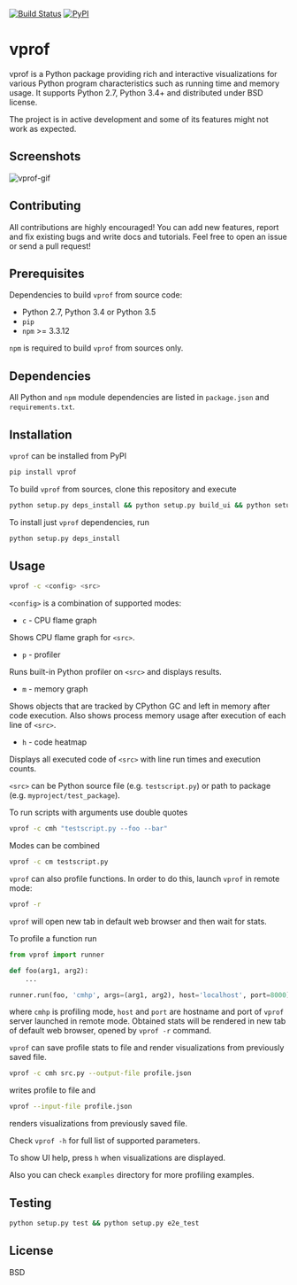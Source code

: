 [![Build Status](https://travis-ci.org/nvdv/vprof.svg?branch=master)](https://travis-ci.org/nvdv/vprof)
[![PyPI](https://img.shields.io/pypi/v/vprof.svg)](https://pypi.python.org/pypi/vprof/)

# vprof

vprof is a Python package providing rich and interactive visualizations for
various Python program characteristics such as running time and memory usage.
It supports Python 2.7, Python 3.4+ and distributed under BSD license.

The project is in active development and some of its features might not work as
expected.

## Screenshots
![vprof-gif](http://i.imgur.com/W0zn3m1.gif)

## Contributing
All contributions are highly encouraged! You can add new features,
report and fix existing bugs and write docs and tutorials.
Feel free to open an issue or send a pull request!

## Prerequisites
Dependencies to build ```vprof``` from source code:
 * Python 2.7, Python 3.4 or Python 3.5
 * `pip`
 * `npm` >= 3.3.12

`npm` is required to build `vprof` from sources only.

## Dependencies
All Python and `npm` module dependencies are listed in `package.json` and
`requirements.txt`.

## Installation
`vprof` can be installed from PyPI

```sh
pip install vprof
```

To build `vprof` from sources, clone this repository and execute

```sh
python setup.py deps_install && python setup.py build_ui && python setup.py install
```

To install just `vprof` dependencies, run

```sh
python setup.py deps_install
```

## Usage

```sh
vprof -c <config> <src>
```
`<config>` is a combination of supported modes:

* `c` - CPU flame graph

Shows CPU flame graph for `<src>`.

* `p` - profiler

Runs built-in Python profiler on `<src>` and displays results.

* `m` - memory graph

Shows objects that are tracked by CPython GC and left in memory after code
execution. Also shows process memory usage after execution of each line of `<src>`.

* `h` - code heatmap

Displays all executed code of `<src>` with line run times and execution counts.

`<src>` can be Python source file (e.g. `testscript.py`) or path to package
(e.g. `myproject/test_package`).

To run scripts with arguments use double quotes

```sh
vprof -c cmh "testscript.py --foo --bar"
```

Modes can be combined

```sh
vprof -c cm testscript.py
```

`vprof` can also profile functions. In order to do this,
launch `vprof` in remote mode:

```sh
vprof -r
```

`vprof` will open new tab in default web browser and then wait for stats.

To profile a function run

```python
from vprof import runner

def foo(arg1, arg2):
    ...

runner.run(foo, 'cmhp', args=(arg1, arg2), host='localhost', port=8000)
```

where `cmhp` is profiling mode, `host` and `port` are hostname and port of
`vprof` server launched in remote mode. Obtained stats will be rendered in new
tab of default web browser, opened by `vprof -r` command.

`vprof` can save profile stats to file and render visualizations from
previously saved file.

```sh
vprof -c cmh src.py --output-file profile.json
```

writes profile to file and

```sh
vprof --input-file profile.json
```
renders visualizations from previously saved file.

Check `vprof -h` for full list of supported parameters.

To show UI help, press `h` when visualizations are displayed.

Also you can check `examples` directory for more profiling examples.

## Testing

```sh
python setup.py test && python setup.py e2e_test
```

## License

BSD
